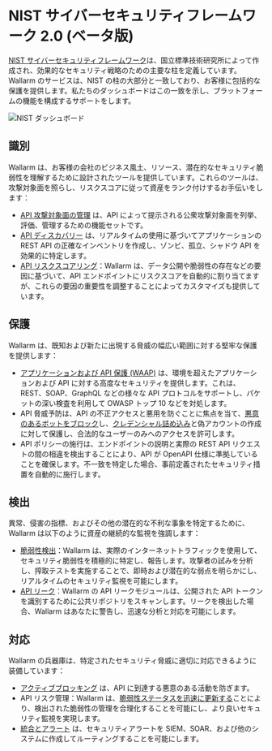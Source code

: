 # NIST サイバーセキュリティフレームワーク 2.0 (ベータ版)

[NIST サイバーセキュリティフレームワーク](https://www.nist.gov/cyberframework)は、国立標準技術研究所によって作成され、効果的なセキュリティ戦略のための主要な柱を定義しています。Wallarm のサービスは、NIST の柱の大部分と一致しており、お客様に包括的な保護を提供します。私たちのダッシュボードはこの一致を示し、プラットフォームの機能を構成するサポートをします。

![NIST ダッシュボード](../../images/user-guides/dashboard/nist-csf-2-dash.png)

## 識別

Wallarm は、お客様の会社のビジネス風土、リソース、潜在的なセキュリティ脆弱性を理解するために設計されたツールを提供しています。これらのツールは、攻撃対象面を照らし、リスクスコアに従って資産をランク付けするお手伝いをします：

* [API 攻撃対象面の管理](../../api-attack-surface/overview.md) は、API によって提示される公衆攻撃対象面を列挙、評価、管理するための機能セットです。
* [API ディスカバリー](../../api-discovery/overview.md) は、リアルタイムの使用に基づいてアプリケーションの REST API の正確なインベントリを作成し、ゾンビ、孤立、シャドウ API を効果的に特定します。
* [API リスクスコアリング](../../api-discovery/risk-score.md)：Wallarm は、データ公開や脆弱性の存在などの要因に基づいて、API エンドポイントにリスクスコアを自動的に割り当てますが、これらの要因の重要性を調整することによってカスタマイズも提供しています。

## 保護

Wallarm は、既知および新たに出現する脅威の幅広い範囲に対する堅牢な保護を提供します：

* [アプリケーションおよび API 保護 (WAAP)](../../about-wallarm/waap-overview.md) は、環境を超えたアプリケーションおよび API に対する高度なセキュリティを提供します。これは、REST、SOAP、GraphQL などの様々な API プロトコルをサポートし、パケットの深い検査を利用して OWASP トップ 10 などを対処します。
* API 脅威予防は、API の不正アクセスと悪用を防ぐことに焦点を当て、[悪意のあるボットをブロック](../../api-abuse-prevention/overview.md)し、[クレデンシャル詰め込み](../../about-wallarm/credential-stuffing.md)と偽アカウントの作成に対して保護し、合法的なユーザーのみへのアクセスを許可します。
* API ポリシーの施行は、エンドポイントの説明と実際の REST API リクエストの間の相違を検出することにより、API が OpenAPI 仕様に準拠していることを確保します。不一致を特定した場合、事前定義されたセキュリティ措置を自動的に施行します。

## 検出

異常、侵害の指標、およびその他の潜在的な不利な事象を特定するために、Wallarm は以下のように資産の継続的な監視を強調します：

* [脆弱性検出](../../about-wallarm/detecting-vulnerabilities.md)：Wallarm は、実際のインターネットトラフィックを使用して、セキュリティ脆弱性を積極的に特定し、報告します。攻撃者の試みを分析し、搾取テストを実施することで、即時および潜在的な弱点を明らかにし、リアルタイムのセキュリティ監視を可能にします。
* [API リーク](../../api-attack-surface/api-leaks)：Wallarm の API リークモジュールは、公開された API トークンを識別するために公共リポジトリをスキャンします。リークを検出した場合、Wallarm はあなたに警告し、迅速な分析と対応を可能にします。
<!-- * [OpenAPI セキュリティテスト](../../fast/openapi-security-testing.md) は、Docker を介して CI/CD パイプラインにシームレスに統合することにより、ソフトウェア開発ライフサイクル内での API セキュリティチェックを自動化します。これは、OpenAPI 仕様で定義されているエンドポイントの脆弱性を露呈するテストリクエストを作成し、API が本番環境に出る前にセキュリティ問題に対処することを可能にします。 -->

## 対応

Wallarm の兵器庫は、特定されたセキュリティ脅威に適切に対応できるように装備しています：

* [アクティブブロッキング](../../admin-en/configure-wallarm-mode.md) は、API に到達する悪意のある活動を防ぎます。
* API リスク管理：Wallarm は、[脆弱性ステータスを迅速に更新する](../vulnerabilities.md#vulnerability-lifecycle)ことにより、検出された脆弱性の管理を合理化することを可能にし、より良いセキュリティ監視を実現します。
* [統合とアラート](../settings/integrations/integrations-intro.md) は、セキュリティアラートを SIEM、SOAR、および他のシステムに作成してルーティングすることを可能にします。